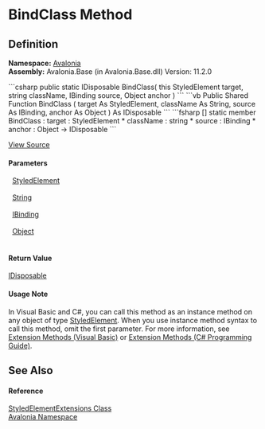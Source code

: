 # BindClass Method




## Definition
**Namespace:** <a href="N_Avalonia">Avalonia</a>  
**Assembly:** Avalonia.Base (in Avalonia.Base.dll) Version: 11.2.0

<Tabs groupId="api-code-preview">
<TabItem value="csharp" label="C#">
```csharp
public static IDisposable BindClass(
	this StyledElement target,
	string className,
	IBinding source,
	Object anchor
)
```
</TabItem>
<TabItem value="vb" label="VB">
```vb
<ExtensionAttribute>
Public Shared Function BindClass ( 
	target As StyledElement,
	className As String,
	source As IBinding,
	anchor As Object
) As IDisposable
```
</TabItem>
<TabItem value="fsharp" label="F#">
```fsharp
[<ExtensionAttribute>]
static member BindClass : 
        target : StyledElement * 
        className : string * 
        source : IBinding * 
        anchor : Object -> IDisposable 
```
</TabItem>
</Tabs>



<a href="https://github.com/AvaloniaUI/Avalonia/tree/master/src/Avalonia.Base/StyledElementExtensions.cs#L9" title="View the source code">View Source</a>



#### Parameters
<dl><dt>  <a href="T_Avalonia_StyledElement">StyledElement</a></dt><dd> </dd><dt>  <a href="https://learn.microsoft.com/dotnet/api/system.string" target="_blank" rel="noopener noreferrer">String</a></dt><dd> </dd><dt>  <a href="T_Avalonia_Data_IBinding">IBinding</a></dt><dd> </dd><dt>  <a href="https://learn.microsoft.com/dotnet/api/system.object" target="_blank" rel="noopener noreferrer">Object</a></dt><dd> </dd></dl>

#### Return Value
<a href="https://learn.microsoft.com/dotnet/api/system.idisposable" target="_blank" rel="noopener noreferrer">IDisposable</a>

#### Usage Note
In Visual Basic and C#, you can call this method as an instance method on any object of type <a href="T_Avalonia_StyledElement">StyledElement</a>. When you use instance method syntax to call this method, omit the first parameter. For more information, see <a href="https://docs.microsoft.com/dotnet/visual-basic/programming-guide/language-features/procedures/extension-methods" target="_blank" rel="noopener noreferrer">Extension Methods (Visual Basic)</a> or <a href="https://docs.microsoft.com/dotnet/csharp/programming-guide/classes-and-structs/extension-methods" target="_blank" rel="noopener noreferrer">Extension Methods (C# Programming Guide)</a>.

## See Also


#### Reference
<a href="T_Avalonia_StyledElementExtensions">StyledElementExtensions Class</a>  
<a href="N_Avalonia">Avalonia Namespace</a>  
